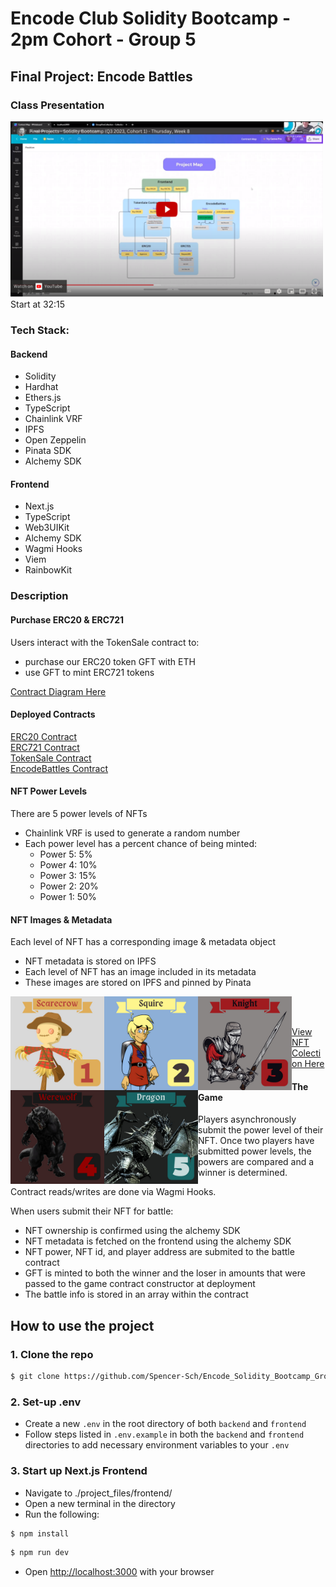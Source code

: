 # Encode Club Solidity Bootcamp - 2pm Cohort - Group 5

## Final Project: Encode Battles

### Class Presentation

<a href="https://www.youtube.com/watch?v=5CVLDfDvQ0I&t=1935s">
<img src="./backend/images/youtube-thumbnail.png" width="500px" alt="candide marketplace tour" />
</a>
<br>
Start at 32:15

### Tech Stack:

#### Backend

- Solidity
- Hardhat
- Ethers.js
- TypeScript
- Chainlink VRF
- IPFS
- Open Zeppelin
- Pinata SDK
- Alchemy SDK

#### Frontend

- Next.js
- TypeScript
- Web3UIKit
- Alchemy SDK
- Wagmi Hooks
- Viem
- RainbowKit

### Description

#### Purchase ERC20 & ERC721

Users interact with the TokenSale contract to:

- purchase our ERC20 token GFT with ETH
- use GFT to mint ERC721 tokens

[Contract Diagram Here](https://www.canva.com/design/DAFu1BL-Ifo/yfL_bk1-St-KVU8jynai1A/edit?utm_content=DAFu1BL-Ifo&utm_campaign=designshare&utm_medium=link2&utm_source=sharebutton)

#### Deployed Contracts

[ERC20 Contract](https://sepolia.etherscan.io/address/0xAa3ac6a564754Dd401c3c02117fb04F76073cf39)
<br>
[ERC721 Contract](https://sepolia.etherscan.io/address/0x598B3afe31CcA5aa00238A176f1C28Dc44ed3d87)
<br>
[TokenSale Contract](https://sepolia.etherscan.io/address/0x8Cb98E146133DA743E0BefA8F11Cf01015867bC4)
<br>
[EncodeBattles Contract](https://sepolia.etherscan.io/address/0x3446014D7ca1f1D937CFEdc8a4bE61f2fB44A7D4)
<br>

#### NFT Power Levels

There are 5 power levels of NFTs

- Chainlink VRF is used to generate a random number
- Each power level has a percent chance of being minted:
  - Power 5: 5%
  - Power 4: 10%
  - Power 3: 15%
  - Power 2: 20%
  - Power 1: 50%

#### NFT Images & Metadata

Each level of NFT has a corresponding image & metadata object

- NFT metadata is stored on IPFS
- Each level of NFT has an image included in its metadata
- These images are stored on IPFS and pinned by Pinata

<img align="left" src="./backend/images/encodeBattle/scarecrow.png" width="150" height="150" />
<img align="left" src="./backend/images/encodeBattle/squire.png" width="150" height="150" />
<img align="left" src="./backend/images/encodeBattle/knight.png" width="150" height="150" />
<br>
<img align="left" src="./backend/images/encodeBattle/werewolf.png" width="150" height="150" />
<img align="left" src="./backend/images/encodeBattle/dragon.png" width="150" height="150" />
<br>

[View NFT Colection Here](https://testnets.opensea.io/collection/groupfivecollection-2)

#### The Game

Players asynchronously submit the power level of their NFT. Once two players have submitted power levels, the powers are compared and a winner is determined.

Contract reads/writes are done via Wagmi Hooks.

When users submit their NFT for battle:

- NFT ownership is confirmed using the alchemy SDK
- NFT metadata is fetched on the frontend using the alchemy SDK
- NFT power, NFT id, and player address are submited to the battle contract
- GFT is minted to both the winner and the loser in amounts that were passed to the game contract constructor at deployment
- The battle info is stored in an array within the contract

## How to use the project

### 1. Clone the repo

```bash
$ git clone https://github.com/Spencer-Sch/Encode_Solidity_Bootcamp_Group_5_Final_Project.git
```

### 2. Set-up .env

- Create a new `.env` in the root directory of both `backend` and `frontend`
- Follow steps listed in `.env.example` in both the `backend` and `frontend` directories to add necessary environment variables to your `.env`

### 3. Start up Next.js Frontend

- Navigate to ./project_files/frontend/
- Open a new terminal in the directory
- Run the following:

```bash
$ npm install
```

```bash
$ npm run dev
```

- Open [http://localhost:3000](http://localhost:3000) with your browser
